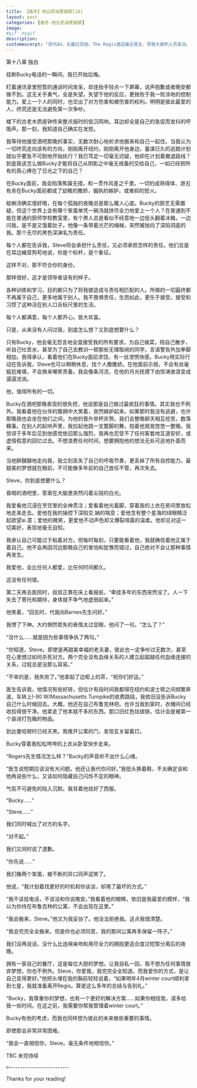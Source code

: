 ```yaml
---
title: 【盾冬】他比奶油更甜腻[18]
layout: post
categories: [盾冬-他比奶油更甜腻]
image:
#gif: mygif
description: 
customexcerpt: "现代AU，长篇已完结。The Regis酒店最近易主，导致大面积人员变动。一直在这家酒店西餐厅后厨工作的Bucky，借此机会得以从Sous Chef(厨房主管)升职为Chef(厨师长)。只是在欢庆会上，他借着醉意主动勾引了一个金发男人。对方比想象得难缠。酒店高管史蒂夫X餐厅主厨巴基，个别章节R18限制内容注意！请确保您已经是成熟大人。"
---
```


第十八章 独白  

挂断Bucky电话的一瞬间，我已开始后悔。

盯着通讯录里短暂的通话时间发呆，却连抬手轻点一下屏幕，说声抱歉或者晚安都做不到。这无关乎勇气，全是失望。失望于他的反应，更挫败于我一败涂地的控制能力。爱上一个人的同时，也交出了对方伤害和被伤害的权利。明明是彼此最爱的人，终究还是无法避免第一次争吵。



楼下的古老木质座钟传来整点报时的低沉鸣响，耳边却全是自己的急促而发抖的呼吸声。那一刻，我知道自己确实在发怒。

我等待他接受酒吧那晚的事实，无数次耐心地祈求他搬来和自己一起住。当我认为一切终究走向该有的方向，刚刚离开纽约，刚刚离开他身边，蓄谋已久的逃跑计划就似乎要急不可耐地开始执行？我已笃定一切毫无迟疑，他却在计划着撤退路线？到底我该怎么做Bucky才能将自己从阴影之中毫无戒备的交给自己，一如已经把所有的真心捧在了日光之下的自己？



在Bucky面前，我会陷落焦躁无措，和一贯作风差之千里。一切的成熟得体、游刃有余在Bucky面前都成了幼稚的撒娇，偏执的嫉妒，或难抑的怒火。

蛤蜊汤确实很好喝，在每个孤独的夜晚总是那么暖人心底。Bucky的厨艺无需置疑，但这个世界上会有哪个笨蛋单凭一碗汤就拼尽全力地爱上一个人？在普通到不能在普通的厨师学校教室里，有个男人总是看似不经意地一边低头翻着冰箱，一边问我，是不是又饿着肚子。他像一条带着光芒的绳梯，突然被抛向了深陷洞底的我。那个无尽的黑色深渊名为责任。



每个人都在告诉我，Steve将会承担什么责任，又必须承担怎样的责任。他们总是在耳边蝇营狗苟地说，你是个标杆，是个象征。

这样不对，那不符合你的身份。

那样很好，这才是领导者该有的样子。

各种训练和学习，目的都只为了将我塑造成与责任相匹配的人。所做的一切最终都不再属于自己，更多地属于别人。我不畏惧责任，生而如此，更乐于接受。接受和习惯了这种活在别人口舌标尺里的生活。

每个人都满意，每个人都开心。皆大欢喜。



只是，从来没有人问过我，到底怎么想？又到底想要什么？

只有Bucky，他会毫无怨言地全盘接受我的所有要求。为自己做菜，陪自己散步，听自己吐苦水，甚至为了自己去教训一顿那些无理取闹的同学，言语警告外加拳脚相加。我得承认，看着他们在Bucky面前求饶，有一丝泄愤快感。Bucky用实际行动在告诉我，Steve也可以稍稍休息，找个人撒撒娇。在他面前示弱，不会有丝毫尴尬难堪，不会换来嘲笑责备。我会像条河流，在他的月光抚摸下由惊涛骇浪变成潺潺流淌。

他，值得所有的一切。



Bucky在酒吧那晚表现的很失控，他说那是自己做过最疯狂的事情。其实我也不例外。我看着他在伙伴的簇拥中大笑着，突然嫉妒起来。如果那时我没有逃避，也许那晚我也会坐在他们之间，为他的晋升举杯庆贺。我们会整晚聊天相互挖苦，数落糗事。在别人的起哄声里，我拉起他跳一支蹩脚的舞，抱着他晃晃悠悠一整晚。我惊讶于多年后见到他感觉依旧那么强烈，我再也忍受不了任何客套地互道安好，或虚情假意的回忆过去。不想浪费任何时间，想要拥抱他的想法无处可逃地扑面而来。

当他醉醺醺地走向我，我立刻丢失了自己的呼吸节奏，更丢掉了所有自控能力。最甜美的梦想就在眼前，不可能像多年前的自己放任不管，再次失去。

Steve，你到底想要什么？

昏暗的酒吧里，答案在大脑里突然闪着尖锐的白光。



我爱看他沉浸在烹饪里的全神贯注；爱看着他光着脚，穿着我的上衣在房间里放松地走来走去。爱他在我的操控下深陷交.姌的喘息；爱他含有整个星海的绿眼睛泛起欲望ai.意；爱他的微笑，更爱他不动声色却又爆裂喧嚣的温柔。他却总对这一切美好，表现地毫无自知。

我承认自己可能过于粘着对方。但每时每刻，只要能看着他，我就确信着他正属于着自己。他不会再因河边那晚自己的害怕和犹豫而错过，自己绝对不会让那种事情再发生。

我爱他，会比任何人都爱，比任何时间都久。

这没有任何错。



第二天再去医院时，叔叔正靠在床上看报纸，“牵挂多年的东西突然没了。人一下失去了寄托和期待，身体就不争气地虚弱起来。”

他笑着，“回去时，代我向Barnes先生问好。”

我愣了下神。大约惘然若失的表情太过显眼，他问了一句，“怎么了？”

“没什么……就是因为些事情争执了两句。”

“你知道，Steve。即使是再甜美幸福的老夫妻，彼此也一定争吵过无数次，甚至在心里想过如何杀死对方。两个完全没有血缘关系的人建立起超越任何血缘连接的关系，过程总是没那么容易。”

“不幸的是，我失败了。”他拿起了边柜上的茶，“祝你们好运。”



医生告诉我，他情况有些好转，但估计有段时间我都得在纽约和波士顿之间频繁奔波。车转上I-90 W/Massachusetts Turnpike的收费路段，我依旧没告诉Bucky自己什么时候回去。大概，他还在自己布鲁克林吧。也许当我到家时，衣帽间已经收拾得很干净。他拿走了他本就不多的东西。那口旧红色珐琅锅，估计会是被第一个装进打包箱的物品。



到达曼哈顿时已经天黑。我推开公寓的门，发现玄关留着灯。

Bucky穿着我松松垮垮的上衣从卧室快步走来。

“Rogers先生情况怎么样？”Bucky的声音听不出什么心绪。

“医生说短期应该没有大问题。他还让我代你问好。”我低头换着鞋，不太确定该和他再说些什么，又该如何隐藏自己闪烁不定的眼神。



气氛不可避免的陷入沉默。我背着他挂好了西服。

“Bucky……”

“Steve……”

我们同时喊出了对方的名字。

“对不起。”

我们又同时说了道歉。

“你先说……”

我们像两个笨蛋，被不断的异口同声逗笑了。



他说，“我计划着找更好的时机和你谈谈，却用了最坏的方式。”

“我不该挂电话，不该没和你说晚安。”我看着他的眼睛，依旧是我最爱的模样，“我以为你待在布鲁克林的公寓，不会出现在这里。”

“我会搬来，Steve。”他又为我妥协了。他没法拒绝我。这点我很清楚。

“我会完完全全搬来。但是你也必须同意，我的那间公寓再多保留一阵子。”

我们没再说话，没什么比连绵亲吻和用尽全力的拥抱更适合度过短暂分离后的夜晚。





拥有一家自己的餐厅，这是每位大厨的梦想。让我自私一回，我不想为任何事情放弃梦想，你也不例外。Steve，你爱我，我完完全全知道。而我爱你的方式，是让自己变得更好。”他把头埋在我的胸前轻轻说着，“如果明年4月winter court顺利拿到七星，我就准备离开Regis。算是这么多年的总结与告别礼。”



“Bucky，我尊重你的梦想，也有一个更好的解决方案……如果你相信我，请多给我一些时间。在这之前，我需要你帮我管理着winter court。”

Bucky有他的考虑，而我也同样想为彼此的未来做些重要的事情。

即使那会非常非常困难。

“我会一直相信你，Steve。毫无条件地相信你。”





TBC 未完待续

✄-------------------------

Thanks for your reading!
